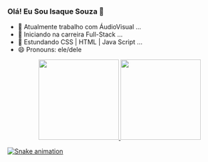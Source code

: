 ### Olá! Eu Sou Isaque Souza 👋

- 🔭 Atualmente trabalho com ÁudioVisual ...
- 🌱 Iniciando na carreira Full-Stack ...
- 💬 Estundando CSS | HTML | Java Script ...
- 😄 Pronouns: ele/dele

<div align="center">
  <a href="https://github.com/isaquessouza">
  <img height="180em" src="https://github-readme-stats.vercel.app/api?username=isaquessouza&show_icons=true&theme=dark&include_all_commits=true&count_private=true"/>
  <img height="180em" src="https://github-readme-stats.vercel.app/api/top-langs/?username=isaquessouza&layout=compact&langs_count=7&theme=dark"/>
  </div>
  
  ![Snake animation](https://github.com/isaquessouza/isaquessouza/blob/output/github-contribution-grid-snake.svg)
  
